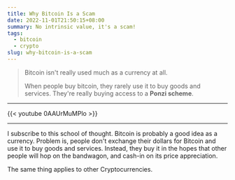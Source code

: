 ```yaml
---
title: Why Bitcoin Is a Scam
date: 2022-11-01T21:50:15+08:00
summary: No intrinsic value, it's a scam!
tags:
  - bitcoin
  - crypto
slug: why-bitcoin-is-a-scam
---
```


> Bitcoin isn't really used much as a currency at all.
>
> When people buy bitcoin, they rarely use it to buy goods and services. They're really buying access to a **Ponzi scheme**.

***
{{< youtube 0AAUrMuMPlo >}}

***

I subscribe to this school of thought. Bitcoin is probably a good idea as a currency. Problem is, people don't exchange their dollars for Bitcoin and use it to buy goods and services. Instead, they buy it in the hopes that other people will hop on the bandwagon, and cash-in on its price appreciation.

The same thing applies to other Cryptocurrencies.
